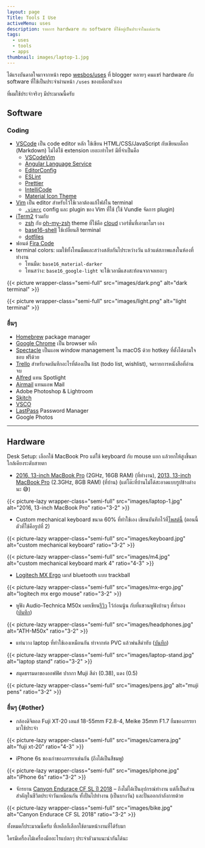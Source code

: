```yaml
---
layout: page
Title: Tools I Use
activeMenu: uses
description: รายการ hardware กับ software ที่ใช้อยู่เป็นประจำในแต่ละวัน
tags:
  - uses
  - tools
  - apps
thumbnail: images/laptop-1.jpg
---
```


ได้แรงบันดาลใจมาจากหน้า repo [wesbos/uses](https://github.com/wesbos/awesome-uses) ที่ blogger หลายๆ คนแชร์ hardware กับ software ที่ใช้เป็นประจำผ่านหน้า `/uses` ของบล็อกตัวเอง

ที่ผมใช้ประจำจริงๆ มีประมาณนี้ครับ

## Software

### Coding

- [VSCode](https://code.visualstudio.com/) เป็น code editor หลัก ใช้เขียน HTML/CSS/JavaScript กับเขียนบล็อก (Markdown) ไม่ได้ใช้ extension เยอะเท่าไหร่ มีที่จำเป็นคือ
  - [VSCodeVim](https://github.com/VSCodeVim/Vim)
  - [Angular Language Service](https://github.com/angular/vscode-ng-language-service)
  - [EditorConfig](https://github.com/editorconfig/editorconfig-vscode)
  - [ESLint](https://github.com/Microsoft/vscode-eslint)
  - [Prettier](https://github.com/prettier/prettier-vscode)
  - [IntelliCode](https://github.com/MicrosoftDocs/intellicode)
  - [Material Icon Theme](https://github.com/PKief/vscode-material-icon-theme)
- [Vim](https://www.vim.org/) เป็น editor สำหรับไว้ใช้เวลาต้องแก้ไฟล์ใน terminal
  - [`.vimrc`](https://github.com/armno/dotfiles/blob/master/.vimrc) config และ plugin ของ Vim ที่ใช้ (ใช้ Vundle จัดการ plugin)
- [iTerm2](https://www.iterm2.com/version3.html) ร่วมกับ
  - [zsh](https://www.zsh.org/) กับ [oh-my-zsh](https://ohmyz.sh/) theme ที่ใช้คือ [cloud](https://github.com/armno/dotfiles/blob/master/cloud-armno.zsh-theme) เวอร์ชั่นที่เอามาโมฯ เอง
  - [base16-shell](https://github.com/chriskempson/base16-shell) ใช้เปลี่ยนสี terminal
  - [dotfiles ](https://github.com/armno/dotfiles)
- ฟอนต์ [Fira Code](https://armno.in.th/2017/08/10/fira-code-font-for-coding/)
- terminal colors: ผมใช้ทั้งโทนมืดและสว่างสลับกันไประหว่างวัน แล้วแต่สภาพแสงในห้องที่ทำงาน
  - โทนมืด: `base16_material-darker`
  - โทนสว่าง: `base16_google-light` จะใช้เวลามีแสงสะท้อนจากจอเยอะๆ

{{< picture wrapper-class="semi-full" src="images/dark.png" alt="dark terminal" >}}

{{< picture wrapper-class="semi-full" src="images/light.png" alt="light terminal" >}}

### อื่นๆ

- [Homebrew](https://brew.sh/) package manager
- [Google Chrome](https://www.google.com/chrome/) เป็น browser หลัก
- [Spectacle](https://www.spectacleapp.com/) เป็นแอพ window management ใน macOS ด้วย hotkey ที่ตั้งได้ตามใจชอบ ฟรีด้วย
- [Trello](https://trello.com) สำหรับจดบันทึกอะไรที่ต้องเป็น list (todo list, wishlist), จดรายการหนังสือที่อ่านจบ
- [Alfred](https://www.alfredapp.com/) แทน Spotlight
- [Airmail](https://airmailapp.com/) แทนแอพ Mail
- Adobe Photoshop & Lightroom
- [Skitch](https://evernote.com/products/skitch)
- [VSCO](https://vsco.co/)
- [LastPass](https://lastpass.com) Password Manager
- Google Photos

---

## Hardware

Desk Setup: เลือกใช้ MacBook Pro แต่ใช้ keyboard กับ mouse แยก แล้วยกให้สูงขึ้นมาใกล้เคียงระดับสายตา

- [2016, 13-inch MacBook Pro](https://support.apple.com/kb/SP747?locale=en_US) (2GHz, 16GB RAM) (ที่ทำงาน),
  [2013, 13-inch MacBook Pro](https://support.apple.com/kb/SP691?locale=en_US) (2.3GHz, 8GB RAM) (ที่บ้าน) (แต่โต๊ะที่บ้านไม่ได้สะอาดแบบรูปข้างล่างนะ 😅)

{{< picture-lazy wrapper-class="semi-full" src="images/laptop-1.jpg" alt="2016, 13-inch MacBook Pro" ratio="3-2" >}}

- Custom mechanical keyboard ขนาด 60% ที่ทำใช้เอง เขียนบันทึกไว้ที่[โพสต์นี้](https://armno.in.th/2019/05/01/custom-mechanical-keyboard-build-2/) (ตอนนี้ตัวที่ใช้คือรูปที่ 2)

{{< picture-lazy wrapper-class="semi-full" src="images/keyboard.jpg" alt="custom mechanical keyboard" ratio="3-2" >}}

{{< picture-lazy wrapper-class="semi-full" src="images/m4.jpg" alt="custom mechanical keyboard mark 4" ratio="4-3" >}}

- [Logitech MX Ergo](https://www.logitech.com/en-roeu/product/mx-ergo-wireless-trackball-mouse) เมาส์ bluetooth แบบ trackball

{{< picture-lazy wrapper-class="semi-full" src="images/mx-ergo.jpg" alt="logitech mx ergo mouse" ratio="3-2" >}}

- หูฟัง Audio-Technica M50x เคยเขียน[รีวิว](https://armno.in.th/2015/08/04/audio-technica-ath-m50x/) ไว้ก่อนนู้น กับที่แขวนหูฟังบ้านๆ ที่ทำเอง ([บันทึก](https://armno.wordpress.com/2013/05/09/746-headphone-stand/))

{{< picture-lazy wrapper-class="semi-full" src="images/headphones.jpg" alt="ATH-M50x" ratio="3-2" >}}

- แท่นวาง laptop ที่ทำใช้เองเหมือนกัน ทำจากท่อ PVC แล้วพ่นสีดำทับ ([บันทึก](https://armno.wordpress.com/2019/05/08/850-pvc/))

{{< picture-lazy wrapper-class="semi-full" src="images/laptop-stand.jpg" alt="laptop stand" ratio="3-2" >}}

- สมุดธรรมดาของออฟฟิศ ปากกา Muji สีดำ (0.38), แดง (0.5)

{{< picture-lazy wrapper-class="semi-full" src="images/pens.jpg" alt="muji pens" ratio="3-2" >}}

### อื่นๆ {#other}

- กล้องดิจิตอล Fuji XT-20 เลนส์ 18-55mm F2.8-4, Meike 35mm F1.7 ยืมของภรรยามาใช้ประจำ

{{< picture-lazy wrapper-class="semi-full" src="images/camera.jpg" alt="fuji xt-20" ratio="4-3" >}}

- iPhone 6s ของเก่าของภรรยาเช่นกัน (ถึงได้เป็นสีชมพู)

{{< picture-lazy wrapper-class="semi-full" src="images/iphone.jpg" alt="iPhone 6s" ratio="3-2" >}}

- จักรยาน [Canyon Endurace CF SL ปี 2018](https://armno.in.th/2019/01/28/ordering-a-canyon-bike-review/) &ndash; ถึงไม่ได้เป็นอุปกรณ์ทำงาน แต่ก็เป็นส่วนสำคัญในชีวิตประจำวันเหมือนกัน ทั้งปั่นไปทำงาน (เป็นบางวัน) และปั่นออกกำลังกายด้วย

{{< picture-lazy wrapper-class="semi-full" src="images/bike.jpg" alt="Canyon Endurace CF SL 2018" ratio="3-2" >}}

ทั้งหมดก็ประมาณนี้ครับ ที่เหลือก็เลือกใช้ตามหน้างานที่ได้รับมา

ใครมีเครื่องไม้เครื่องมืออะไรแปลกๆ ประจำตัวมาแนะนำกันได้นะ
